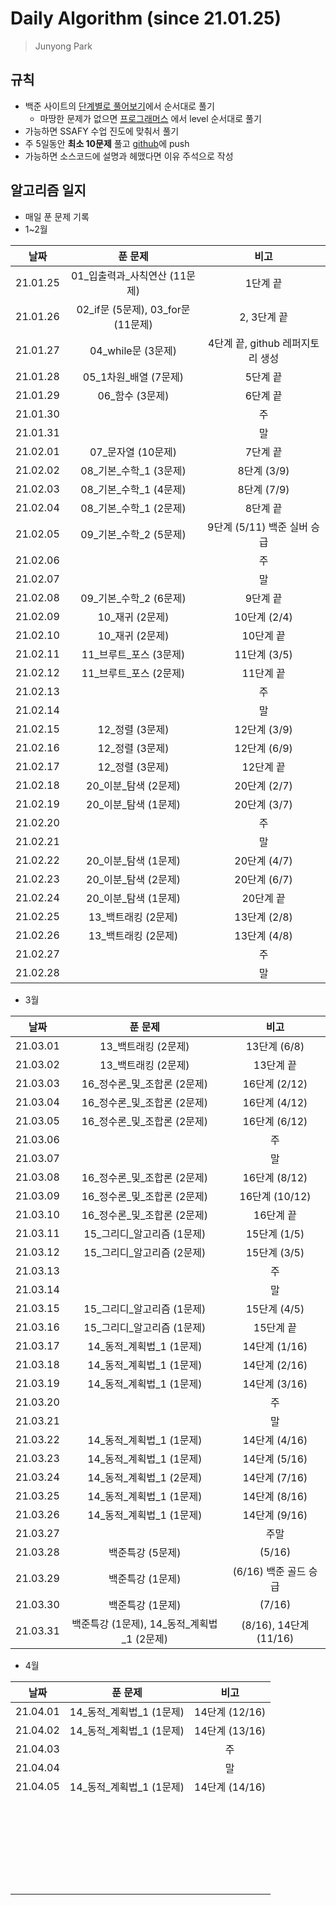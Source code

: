 #  Daily Algorithm (since 21.01.25)

> Junyong Park 



## 규칙

* 백준 사이트의 [단계별로 풀어보기](https://www.acmicpc.net/step)에서 순서대로 풀기
  * 마땅한 문제가 없으면 [프로그래머스](https://programmers.co.kr/learn/challenges?tab=all_challenges) 에서 level 순서대로 풀기
* 가능하면 SSAFY 수업 진도에 맞춰서 풀기
* 주 5일동안 **최소 10문제** 풀고 [github](https://github.com/JunyongPark2/daily_baekjoon)에 push
* 가능하면 소스코드에 설명과 헤맸다면 이유 주석으로 작성



## 알고리즘 일지

* 매일 푼 문제 기록
* 1~2월

|   날짜   |              푼 문제               |               비고               |
| :------: | :--------------------------------: | :------------------------------: |
| 21.01.25 |  01\_입출력과\_사칙연산 (11문제)   |             1단계 끝             |
| 21.01.26 | 02_if문 (5문제), 03_for문 (11문제) |           2, 3단계 끝            |
| 21.01.27 |         04_while문 (3문제)         | 4단계 끝, github 레퍼지토리 생성 |
| 21.01.28 |       05_1차원_배열 (7문제)        |             5단계 끝             |
| 21.01.29 |          06_함수 (3문제)           |             6단계 끝             |
| 21.01.30 |                                    |                주                |
| 21.01.31 |                                    |                말                |
| 21.02.01 |         07_문자열 (10문제)         |             7단계 끝             |
| 21.02.02 |     08\_기본\_수학\_1 (3문제)      |           8단계 (3/9)            |
| 21.02.03 |     08\_기본\_수학\_1 (4문제)      |           8단계 (7/9)            |
| 21.02.04 |     08\_기본\_수학\_1 (2문제)      |             8단계 끝             |
| 21.02.05 |     09\_기본\_수학\_2 (5문제)      |   9단계 (5/11) 백준 실버 승급    |
| 21.02.06 |                                    |                주                |
| 21.02.07 |                                    |                말                |
| 21.02.08 |     09\_기본\_수학\_2 (6문제)      |             9단계 끝             |
| 21.02.09 |          10_재귀 (2문제)           |           10단계 (2/4)           |
| 21.02.10 |          10_재귀 (2문제)           |            10단계 끝             |
| 21.02.11 |      11_브루트\_포스 (3문제)       |           11단계 (3/5)           |
| 21.02.12 |      11_브루트\_포스 (2문제)       |            11단계 끝             |
| 21.02.13 |                                    |                주                |
| 21.02.14 |                                    |                말                |
| 21.02.15 |          12_정렬 (3문제)           |           12단계 (3/9)           |
| 21.02.16 |          12_정렬 (3문제)           |           12단계 (6/9)           |
| 21.02.17 |          12_정렬 (3문제)           |            12단계 끝             |
| 21.02.18 |       20_이분\_탐색 (2문제)        |           20단계 (2/7)           |
| 21.02.19 |       20_이분\_탐색 (1문제)        |           20단계 (3/7)           |
| 21.02.20 |                                    |                주                |
| 21.02.21 |                                    |                말                |
| 21.02.22 |       20_이분\_탐색 (1문제)        |           20단계 (4/7)           |
| 21.02.23 |       20_이분\_탐색 (2문제)        |           20단계 (6/7)           |
| 21.02.24 |       20_이분\_탐색 (1문제)        |            20단계 끝             |
| 21.02.25 |        13\_백트래킹 (2문제)        |           13단계 (2/8)           |
| 21.02.26 |        13\_백트래킹 (2문제)        |           13단계 (4/8)           |
| 21.02.27 |                                    |                주                |
| 21.02.28 |                                    |                말                |

* 3월

|   날짜   |                    푼 문제                    |          비고          |
| :------: | :-------------------------------------------: | :--------------------: |
| 21.03.01 |             13\_백트래킹 (2문제)              |      13단계 (6/8)      |
| 21.03.02 |             13\_백트래킹 (2문제)              |       13단계 끝        |
| 21.03.03 |        16\_정수론\_및\_조합론 (2문제)         |     16단계 (2/12)      |
| 21.03.04 |        16\_정수론\_및\_조합론 (2문제)         |     16단계 (4/12)      |
| 21.03.05 |        16\_정수론\_및\_조합론 (2문제)         |     16단계 (6/12)      |
| 21.03.06 |                                               |           주           |
| 21.03.07 |                                               |           말           |
| 21.03.08 |        16\_정수론\_및\_조합론 (2문제)         |     16단계 (8/12)      |
| 21.03.09 |        16\_정수론\_및\_조합론 (2문제)         |     16단계 (10/12)     |
| 21.03.10 |        16\_정수론\_및\_조합론 (2문제)         |       16단계 끝        |
| 21.03.11 |         15\_그리디\_알고리즘 (1문제)          |      15단계 (1/5)      |
| 21.03.12 |         15\_그리디\_알고리즘 (2문제)          |      15단계 (3/5)      |
| 21.03.13 |                                               |           주           |
| 21.03.14 |                                               |           말           |
| 21.03.15 |         15\_그리디\_알고리즘 (1문제)          |      15단계 (4/5)      |
| 21.03.16 |         15\_그리디\_알고리즘 (1문제)          |       15단계 끝        |
| 21.03.17 |          14\_동적\_계획법\_1 (1문제)          |     14단계 (1/16)      |
| 21.03.18 |          14\_동적\_계획법\_1 (1문제)          |     14단계 (2/16)      |
| 21.03.19 |          14\_동적\_계획법\_1 (1문제)          |     14단계 (3/16)      |
| 21.03.20 |                                               |           주           |
| 21.03.21 |                                               |           말           |
| 21.03.22 |          14\_동적\_계획법\_1 (1문제)          |     14단계 (4/16)      |
| 21.03.23 |          14\_동적\_계획법\_1 (1문제)          |     14단계 (5/16)      |
| 21.03.24 |          14\_동적\_계획법\_1 (2문제)          |     14단계 (7/16)      |
| 21.03.25 |          14\_동적\_계획법\_1 (1문제)          |     14단계 (8/16)      |
| 21.03.26 |          14\_동적\_계획법\_1 (1문제)          |     14단계 (9/16)      |
| 21.03.27 |                                               |          주말          |
| 21.03.28 |               백준특강 (5문제)                |         (5/16)         |
| 21.03.29 |               백준특강 (1문제)                | (6/16) 백준 골드 승급  |
| 21.03.30 |               백준특강 (1문제)                |         (7/16)         |
| 21.03.31 | 백준특강 (1문제), 14\_동적\_계획법\_1 (2문제) | (8/16), 14단계 (11/16) |

* 4월

|   날짜   |           푼 문제           |      비고      |
| :------: | :-------------------------: | :------------: |
| 21.04.01 | 14\_동적\_계획법\_1 (1문제) | 14단계 (12/16) |
| 21.04.02 | 14\_동적\_계획법\_1 (1문제) | 14단계 (13/16) |
| 21.04.03 |                             |       주       |
| 21.04.04 |                             |       말       |
| 21.04.05 | 14\_동적\_계획법\_1 (1문제) | 14단계 (14/16) |
|          |                             |                |
|          |                             |                |
|          |                             |                |
|          |                             |                |
|          |                             |                |
|          |                             |                |
|          |                             |                |
|          |                             |                |
|          |                             |                |
|          |                             |                |
|          |                             |                |
|          |                             |                |
|          |                             |                |
|          |                             |                |
|          |                             |                |
|          |                             |                |
|          |                             |                |
|          |                             |                |
|          |                             |                |
|          |                             |                |
|          |                             |                |
|          |                             |                |
|          |                             |                |
|          |                             |                |
|          |                             |                |
|          |                             |                |